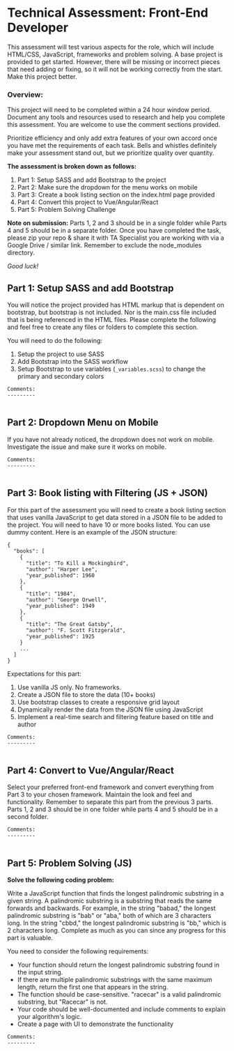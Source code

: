 # Technical Assessment: Front-End Developer

This assessment will test various aspects for the role, which will include HTML/CSS, JavaScript, frameworks and problem solving. A base project is provided to get started. However, there will be missing or incorrect pieces that need adding or fixing, so it will not be working correctly from the start. Make this project better. 

### Overview:
This project will need to be completed within a 24 hour window period. Document any tools and resources used to research and help you complete this assessment. You are welcome to use the comment sections provided.

Prioritize efficiency and only add extra features of your own accord once you have met the requirements of each task. Bells and whistles definitely make your assessment stand out, but we prioritize quality over quantity. 

**The assessment is broken down as follows:**

 1. Part 1: Setup SASS and add Bootstrap to the project
 2. Part 2: Make sure the dropdown for the menu works on mobile
 3. Part 3: Create a book listing section on the index.html page provided
 4. Part 4: Convert this project to Vue/Angular/React
 5. Part 5: Problem Solving Challenge

**Note on submission:**
Parts 1, 2 and 3 should be in a single folder while Parts 4 and 5 should be in a separate folder. Once you have completed the task, please zip your repo & share it with TA Specialist you are working with via a Google Drive / similar link. Remember to exclude the node_modules directory.

*Good luck!*

## Part 1: Setup SASS and add Bootstrap

You will notice the project provided has HTML markup that is dependent on bootstrap, but bootstrap is not included. Nor is the main.css file included that is being referenced in the HTML files. Please complete the following and feel free to create any files or folders to complete this section.

You will need to do the following:

 1. Setup the project to use SASS
 2. Add Bootstrap into the SASS workflow
 3. Setup Bootstrap to use variables (`_variables.scss`) to change the primary and secondary colors

```
Comments:
---------


```

## Part 2: Dropdown Menu on Mobile

If you have not already noticed, the dropdown does not work on mobile. Investigate the issue and make sure it works on mobile.

```
Comments:
---------


```

## Part 3: Book listing with Filtering (JS + JSON)

For this part of the assessment you will need to create a book listing section that uses vanilla JavaScript to get data stored in a JSON file to be added to the project. You will need to have 10 or more books listed. You can use dummy content. Here is an example of the JSON structure:

    {
      "books": [
        {
          "title": "To Kill a Mockingbird",
          "author": "Harper Lee",
          "year_published": 1960
        },
        {
          "title": "1984",
          "author": "George Orwell",
          "year_published": 1949
        },
        {
          "title": "The Great Gatsby",
          "author": "F. Scott Fitzgerald",
          "year_published": 1925
        }
        ...
      ]
    }


Expectations for this part:

 1. Use vanilla JS only. No frameworks.
 2. Create a JSON file to store the data (10+ books)
 3. Use bootstrap classes to create a responsive grid layout
 4. Dynamically render the data from the JSON file using JavaScript
 5. Implement a real-time search and filtering feature based on title and author

```
Comments:
---------


```

## Part 4: Convert to Vue/Angular/React

Select your preferred front-end framework and convert everything from Part 3 to your chosen framework. Maintain the look and feel and functionality. Remember to separate this part from the previous 3 parts. Parts 1, 2 and 3 should be in one folder while parts 4 and 5 should be in a second folder.

```
Comments:
---------


```

## Part 5: Problem Solving (JS)

**Solve the following coding problem:**

Write a JavaScript function that finds the longest palindromic substring in a given string.
A palindromic substring is a substring that reads the same forwards and backwards.
For example, in the string "babad," the longest palindromic substring is "bab" or "aba,"
both of which are 3 characters long. In the string "cbbd," the longest palindromic
substring is "bb," which is 2 characters long. Complete as much as you can since any progress for this part is valuable.

You need to consider the following requirements:

- Your function should return the longest palindromic substring found
   in the input string. 
-  If there are multiple palindromic substrings with the same maximum length, return the first one that appears in the string.
- The function should be case-sensitive. "racecar" is a valid palindromic substring, but "Racecar" is not.
- Your code should be well-documented and include comments to explain your algorithm's logic.
- Create a page with UI to demonstrate the functionality

```
Comments:
---------


```